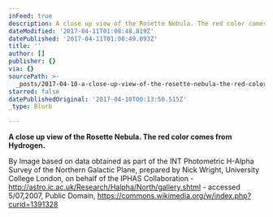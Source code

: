```yaml
---
inFeed: true
description: A close up view of the Rosette Nebula. The red color comes from Hydrogen.
dateModified: '2017-04-11T01:08:48.819Z'
datePublished: '2017-04-11T01:08:49.093Z'
title: ''
author: []
publisher: {}
via: {}
sourcePath: >-
  _posts/2017-04-10-a-close-up-view-of-the-rosette-nebula-the-red-color-comes-f.md
starred: false
datePublishedOriginal: '2017-04-10T00:13:50.515Z'
_type: Blurb

---
```

**A close up view of the Rosette Nebula. The red color comes from Hydrogen.**

By Image based on data obtained as part of the INT Photometric H-Alpha Survey of the Northern Galactic Plane, prepared by Nick Wright, University College London, on behalf of the IPHAS Collaboration - http://astro.ic.ac.uk/Research/Halpha/North/gallery.shtml - accessed 5/07,2007, Public Domain, https://commons.wikimedia.org/w/index.php?curid=1391328